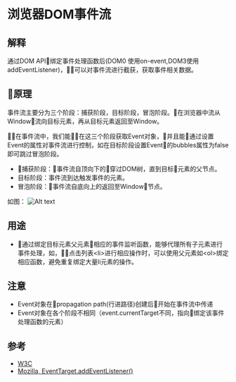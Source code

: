 # 浏览器DOM事件流

## 解释
通过DOM API绑定事件处理函数后(DOM0 使用on-event,DOM3使用addEventListener)，可以对事件流进行截获，获取事件相关数据。

## 原理
事件流主要分为三个阶段：捕获阶段，目标阶段，冒泡阶段。在浏览器中流从Window流向目标元素，再从目标元素返回至Window。

在事件流中，我们能在这三个阶段获取Event对象，并且能通过设置Event的属性对事件流进行控制，如在目标阶段设置Event的bubbles属性为false即可跳过冒泡阶段。
* 捕获阶段：事件流自顶向下的穿过DOM树，直到目标元素的父节点。
* 目标阶段：事件流到达触发事件的元素。
* 冒泡阶段：事件流自底向上的返回至Window节点。

如图：
![Alt text](https://www.w3.org/TR/DOM-Level-3-Events/images/eventflow.svg)

## 用途
* 通过绑定目标元素父元素相应的事件监听函数，能够代理所有子元素进行事件处理，如，点击列表\<li\>进行相应操作时，可以使用父元素如\<ol\>绑定相应函数，避免重复绑定大量li元素的操作。

## 注意
* Event对象在propagation path(行进路径)创建后开始在事件流中传递
* Event对象在各个阶段不相同（event.currentTarget不同，指向绑定该事件处理函数的元素）

## 参考
* [W3C](https://www.w3.org/TR/DOM-Level-3-Events/#event-flow)
* [Mozilla, EventTarget.addEventListener()](https://developer.mozilla.org/zh-CN/docs/Web/API/EventTarget/addEventListener)